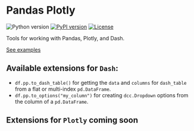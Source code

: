 # Pandas Plotly

![Python version](https://img.shields.io/badge/python-3.7%20%7C%203.8%20%7C%203.9%20%7C%203.10-blue.svg)
[![PyPI version](https://badge.fury.io/py/pandas-plotly.svg)](https://pypi.org/project/pandas-plotly/)
[![License](https://img.shields.io/badge/license-Apache%202.0-blue.svg)](https://github.com/lucasjamar/kedro/pandas-plotly/main/LICENSE.md)

Tools for working with Pandas, Plotly, and Dash.

[See examples](https://github.com/lucasjamar/pandas-plotly/main/examples/app.py)

## Available extensions for `Dash`:
* `df.pp.to_dash_table()` for getting the `data` and `columns` for `dash_table` from a flat or multi-index `pd.DataFrame`.
* `df.pp.to_options("my_column")` for creating `dcc.Dropdown` options from the column of a `pd.DataFrame`.

## Extensions for `Plotly` coming soon